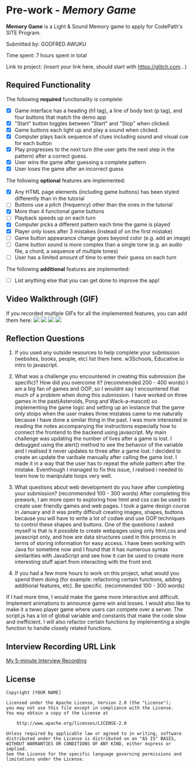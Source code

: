 # Pre-work - *Memory Game*

**Memory Game** is a Light & Sound Memory game to apply for CodePath's SITE Program. 

Submitted by: GODFRED AWUKU

Time spent: 7 hours spent in total

Link to project: (insert your link here, should start with https://glitch.com...)

## Required Functionality

The following **required** functionality is complete:

* [x] Game interface has a heading (h1 tag), a line of body text (p tag), and four buttons that match the demo app
* [x] "Start" button toggles between "Start" and "Stop" when clicked. 
* [x] Game buttons each light up and play a sound when clicked. 
* [x] Computer plays back sequence of clues including sound and visual cue for each button
* [x] Play progresses to the next turn (the user gets the next step in the pattern) after a correct guess. 
* [x] User wins the game after guessing a complete pattern
* [x] User loses the game after an incorrect guess

The following **optional** features are implemented:

* [x] Any HTML page elements (including game buttons) has been styled differently than in the tutorial
* [ ] Buttons use a pitch (frequency) other than the ones in the tutorial
* [x] More than 4 functional game buttons
* [ ] Playback speeds up on each turn
* [x] Computer picks a different pattern each time the game is played
* [x] Player only loses after 3 mistakes (instead of on the first mistake)
* [ ] Game button appearance change goes beyond color (e.g. add an image)
* [ ] Game button sound is more complex than a single tone (e.g. an audio file, a chord, a sequence of multiple tones)
* [ ] User has a limited amount of time to enter their guess on each turn

The following **additional** features are implemented:

- [ ] List anything else that you can get done to improve the app!

## Video Walkthrough (GIF)

If you recorded multiple GIFs for all the implemented features, you can add them here:
![](gif1-link-here)
![](gif2-link-here)
![](gif3-link-here)
![](gif4-link-here)

## Reflection Questions
1. If you used any outside resources to help complete your submission (websites, books, people, etc) list them here. 
w3Schools, Educative.io intro to javascript.

2. What was a challenge you encountered in creating this submission (be specific)? How did you overcome it? (recommended 200 - 400 words) 
I am a big fan of games and OOP, so I wouldnt say I encountered that much of a problem when doing this submission. I have worked on three games in the past(Asteroids, Pong and Wack-a-mascot) so implementing the game logic and setting up an instance that the game only stoips when the user makes three mistakes came to me naturally because I have done a similar thing in the past. I was more interested in reading the notes accompanying the instructions especially how to connect the frontend to the backend using javascript. My main challenge was updating the number of lives after a game is lost. I debugged using the alert() method to see the behavior of the variable and I realised it never updates to three after a game lost. I decided to create an update the varibale manually after calling the game lost. I made it in a way that the user has to repeat the whole pattern after the mistake. Eventhough I managed to fix this issue, I realised i needed to learn how to manipulate loops very well.

3. What questions about web development do you have after completing your submission? (recommended 100 - 300 words) 
After completing this prework, I am more open to exploring how html and css can be used to create user friendly games and web pages. I took a game design course in
January and it was pretty difficult creating images, shapes, buttons because you will have to write a lot of codwe and use OOP techniques to control these shapes and buttons. One of the questions I asked myself is that is it possible to create webpages using only html,css and javascript only, and how are data structures used in this process in terms of storing information for easy access. I have been working with Java for sometime now and I found that it has numerous syntax similarities with JavaScript and see how it can be used to create more interesting stuff apart from interacting with the front end.


4. If you had a few more hours to work on this project, what would you spend them doing (for example: refactoring certain functions, adding additional features, etc). Be specific. (recommended 100 - 300 words) 

If I had more time, I would make the game more interactive and difficult. Implement animations to announce game win and losses. I would also like to make it a twwo player game where users can compete over a server. The script.js has a lot of global variable and constants that make the code slow and inefficient. I will also refactor certain functions by implementing a single function to handle closely related functions.



## Interview Recording URL Link

[My 5-minute Interview Recording](your-link-here)


## License

    Copyright [YOUR NAME]

    Licensed under the Apache License, Version 2.0 (the "License");
    you may not use this file except in compliance with the License.
    You may obtain a copy of the License at

        http://www.apache.org/licenses/LICENSE-2.0

    Unless required by applicable law or agreed to in writing, software
    distributed under the License is distributed on an "AS IS" BASIS,
    WITHOUT WARRANTIES OR CONDITIONS OF ANY KIND, either express or implied.
    See the License for the specific language governing permissions and
    limitations under the License.
